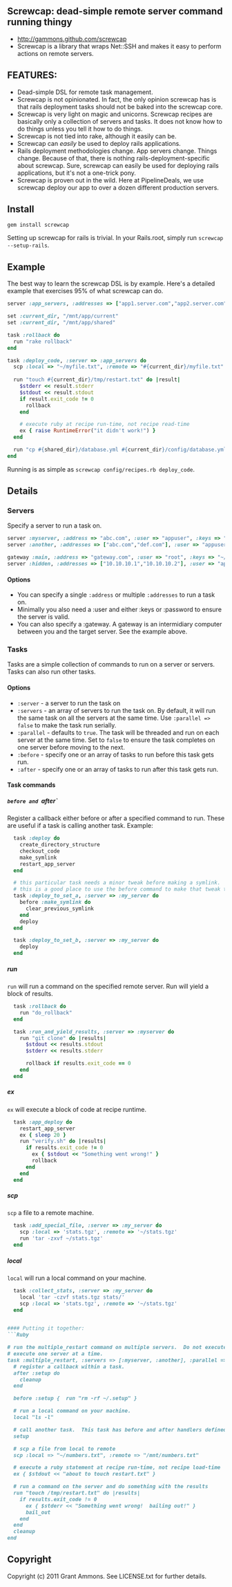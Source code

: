 ## Screwcap: dead-simple remote server command running thingy

* http://gammons.github.com/screwcap
* Screwcap is a library that wraps Net::SSH and makes it easy to perform actions on remote servers.

## FEATURES:

* Dead-simple DSL for remote task management.
* Screwcap is not opinionated.  In fact, the only opinion screwcap has is that rails deployment tasks should not be baked into the screwcap core.
* Screwcap is very light on magic and unicorns.  Screwcap recipes are basically only a collection of servers and tasks.  It does not know how to do things unless you tell it how to do things.
* Screwcap is not tied into rake, although it easily can be.
* Screwcap can *easily* be used to deploy rails applications.  
* Rails deployment methodologies change. App servers change. Things change. Because of that, there is nothing rails-deployment-specific about screwcap. Sure, screwcap can easily be used for deploying rails applications, but it's not a one-trick pony.
* Screwcap is proven out in the wild. Here at PipelineDeals, we use screwcap deploy our app to over a dozen different production servers.

## Install
    gem install screwcap

Setting up screwcap for rails is trivial. In your Rails.root, simply run `screwcap --setup-rails`.

## Example

The best way to learn the screwcap DSL is by example.  Here's a detailed example that exercises 95% of what screwcap can do.

```Ruby
server :app_servers, :addresses => ["app1.server.com","app2.server.com"], :user => "appuser", :keys => "~/.ssh/app_key"

set :current_dir, "/mnt/app/current"
set :current_dir, "/mnt/app/shared"

task :rollback do
  run "rake rollback"
end

task :deploy_code, :server => :app_servers do
  scp :local => "~/myfile.txt", :remote => "#{current_dir}/myfile.txt"
  
  run "touch #{current_dir}/tmp/restart.txt" do |result|
    $stderr << result.stderr
    $stdout << result.stdout
    if result.exit_code != 0
      rollback 
    end

    # execute ruby at recipe run-time, not recipe read-time
    ex { raise RuntimeError("it didn't work!") }
  end

  run "cp #{shared_dir}/database.yml #{current_dir}/config/database.yml"
end
```

Running is as simple as `screwcap config/recipes.rb deploy_code`.

## Details

### Servers

Specify a server to run a task on.

```Ruby
server :myserver, :address => "abc.com", :user => "appuser", :keys => "~/.ssh/my_key"
server :another, :addresses => ["abc.com","def.com"], :user => "appuser", :password => "xxx"

gateway :main, :address => "gateway.com", :user => "root", :keys => "~/.ssh/my_key"
server :hidden, :addresses => ["10.10.10.1","10.10.10.2"], :user => "appuser", :password => "xxx", :gateway => :main
```

#### Options
* You can specify a single `:address` or multiple `:addresses` to run a task on.
* Minimally you also need a :user and either :keys or :password to ensure the server is valid.
* You can also specify a :gateway. A gateway is an intermidiary computer between you and the target server. See the example above.


### Tasks

Tasks are a simple collection of commands to run on a server or servers. Tasks can also run other tasks.

#### Options
* `:server` - a server to run the task on
* `:servers` - an array of servers to run the task on.  By default, it will run the same task on all the servers at the same time.  Use `:parallel => false` to make the task run serially.
* `:parallel` - defaults to `true`.  The task will be threaded and run on each server at the same time.  Set to `false` to ensure the task completes on one server before moving to the next.
* `:before` - specify one or an array of tasks to run before this task gets run.
* `:after` - specify one or an array of tasks to run after this task gets run.

#### Task commands

##### `before and `after`
Register a callback either before or after a specified command to run.  These are useful if a task is calling another task.  Example:

```Ruby
  task :deploy do
    create_directory_structure
    checkout_code
    make_symlink
    restart_app_server
  end

  # this particular task needs a minor tweak before making a symlink.
  # this is a good place to use the before command to make that tweak to an otherwise normal task.
  task :deploy_to_set_a, :server => :my_server do
    before :make_symlink do
      clear_previous_symlink
    end
    deploy
  end

  task :deploy_to_set_b, :server => :my_server do
    deploy
  end

```

##### run

`run` will run a command on the specified remote server. Run will yield a block of results.

```Ruby
  task :rollback do
    run "do_rollback"
  end

  task :run_and_yield_results, :server => :myserver do
    run "git clone" do |results|
      $stdout << results.stdout
      $stderr << results.stderr

      rollback if results.exit_code == 0
    end
  end
```

##### ex

`ex` will execute a block of code at recipe runtime.  

```Ruby
  task :app_deploy do
    restart_app_server
    ex { sleep 20 }
    run "verify.sh" do |results|
      if results.exit_code != 0
        ex { $stdout << "Something went wrong!" }
        rollback
      end
    end
  end
```

##### scp

`scp` a file to a remote machine.
```Ruby
  task :add_special_file, :server => :my_server do
    scp :local => 'stats.tgz', :remote => '~/stats.tgz'
    run 'tar -zxvf ~/stats.tgz'
  end
```

##### local

`local` will run a local command on your machine.

```Ruby
  task :collect_stats, :server => :my_server do
    local 'tar -czvf stats.tgz stats/'
    scp :local => 'stats.tgz', :remote => '~/stats.tgz'
  end


#### Putting it together:
```Ruby

# run the multiple_restart command on multiple servers.  Do not execute this task in parallel, but rather 
# execute one server at a time.
task :multiple_restart, :servers => [:myserver, :another], :parallel => false do
  # register a callback within a task.
  after :setup do
    cleanup
  end

  before :setup {  run "rm -rf ~/.setup" }

  # run a local command on your machine.
  local "ls -l"

  # call another task.  This task has before and after handlers defined above.
  setup

  # scp a file from local to remote
  scp :local => "~/numbers.txt", :remote => "/mnt/numbers.txt"

  # execute a ruby statement at recipe run-time, not recipe load-time
  ex { $stdout << "about to touch restart.txt" }

  # run a command on the server and do something with the results
  run "touch /tmp/restart.txt" do |results|
    if results.exit_code != 0
      ex { $stderr << "Something went wrong!  bailing out!" }
      bail_out
    end
  end
  cleanup
end
```


## Copyright

Copyright (c) 2011 Grant Ammons. See LICENSE.txt for further details.
